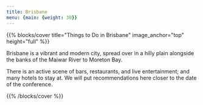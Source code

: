```yaml
---
title: Brisbane
menu: {main: {weight: 30}}
---
```



{{% blocks/cover title="Things to Do in Brisbane" image_anchor="top" height="full" %}}

Brisbane is a vibrant and modern city, spread over in a hilly plain alongside the banks of the Maiwar River to Moreton Bay. 

There is an active scene of bars, restaurants, and live entertainment; and many hotels to stay at. We will put recommendations here closer to the date of the conference.

{{% /blocks/cover %}}
